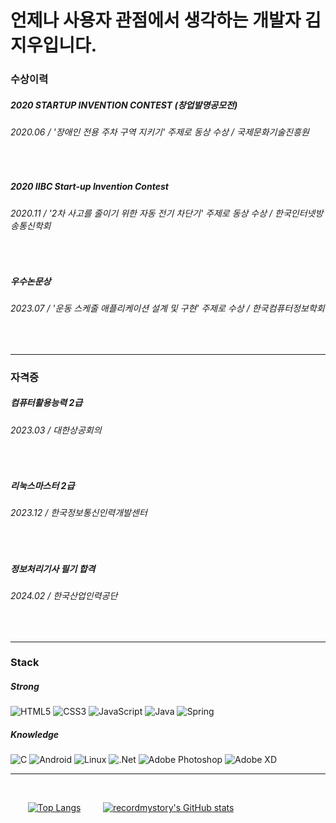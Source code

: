# 언제나 사용자 관점에서 생각하는 개발자 김지우입니다.
<!-- ![header](https://capsule-render.vercel.app/api?type=wave&color=auto&height=200&section=header&text=recordmystory&fontSize=90) -->
<!--</br></br></br></br></br></br> -->

### 수상이력
##### 2020 STARTUP INVENTION CONTEST (창업발명공모전) 
###### 2020.06 / '장애인 전용 주차 구역 지키기' 주제로 동상 수상 / 국제문화기술진흥원
</br>

##### 2020 IIBC Start-up Invention Contest 
###### 2020.11 / '2차 사고를 줄이기 위한 자동 전기 차단기' 주제로 동상 수상 / 한국인터넷방송통신학회
</br>

##### 우수논문상
###### 2023.07 / '운동 스케줄 애플리케이션 설계 및 구현' 주제로 수상 / 한국컴퓨터정보학회
</br>

----

### 자격증
##### 컴퓨터활용능력 2급
###### 2023.03  / 대한상공회의
</br>

##### 리눅스마스터 2급
###### 2023.12 / 한국정보통신인력개발센터
</br>

##### 정보처리기사 필기 합격
###### 2024.02 / 한국산업인력공단
</br>

----

### Stack
##### Strong 
![HTML5](https://img.shields.io/badge/html5-%23E34F26.svg?style=for-the-badge&logo=html5&logoColor=white)
![CSS3](https://img.shields.io/badge/css3-%231572B6.svg?style=for-the-badge&logo=css3&logoColor=white)
![JavaScript](https://img.shields.io/badge/javascript-%23323330.svg?style=for-the-badge&logo=javascript&logoColor=%23F7DF1E)
![Java](https://img.shields.io/badge/java-%23ED8B00.svg?style=for-the-badge&logo=openjdk&logoColor=white)
![Spring](https://img.shields.io/badge/spring-%236DB33F.svg?style=for-the-badge&logo=spring&logoColor=white)
</br>

##### Knowledge 
![C](https://img.shields.io/badge/c-%2300599C.svg?style=for-the-badge&logo=c&logoColor=white)
![Android](https://img.shields.io/badge/Android-3DDC84?style=for-the-badge&logo=android&logoColor=white)
![Linux](https://img.shields.io/badge/Linux-FCC624?style=for-the-badge&logo=linux&logoColor=black)
![.Net](https://img.shields.io/badge/.NET-5C2D91?style=for-the-badge&logo=.net&logoColor=white)
![Adobe Photoshop](https://img.shields.io/badge/adobe%20photoshop-%2331A8FF.svg?style=for-the-badge&logo=adobe%20photoshop&logoColor=white)
![Adobe XD](https://img.shields.io/badge/Adobe%20XD-470137?style=for-the-badge&logo=Adobe%20XD&logoColor=#FF61F6)
</br>

----
</br>

&nbsp;&nbsp;&nbsp;&nbsp;&nbsp;&nbsp; 
[![Top Langs](https://github-readme-stats.vercel.app/api/top-langs/?username=recordmystory&langs_count=10&layout=compact)]()&nbsp;&nbsp;&nbsp;&nbsp;&nbsp;&nbsp;&nbsp;&nbsp;
[![recordmystory's GitHub stats](https://github-readme-stats.vercel.app/api?username=recordmystory)]()

